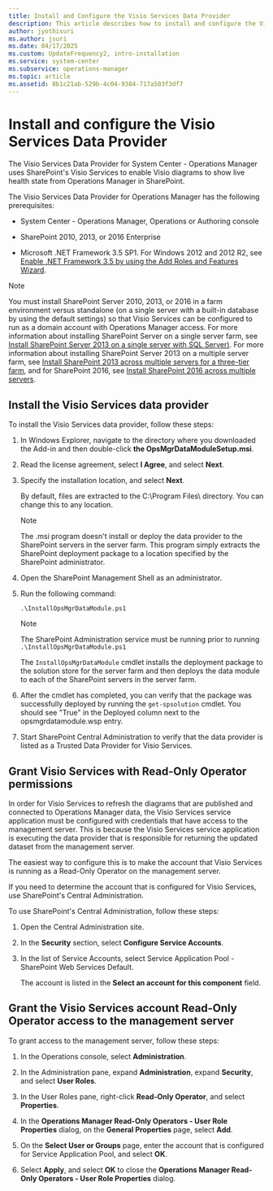 ```yaml
---
title: Install and Configure the Visio Services Data Provider
description: This article describes how to install and configure the Visio Services Data Provider in a SharePoint farm.
author: jyothisuri
ms.author: jsuri
ms.date: 04/17/2025
ms.custom: UpdateFrequency2, intro-installation
ms.service: system-center
ms.subservice: operations-manager
ms.topic: article
ms.assetid: 8b1c21ab-529b-4c04-9384-717a503f3df7
---
```


# Install and configure the Visio Services Data Provider



The Visio Services Data Provider for System Center - Operations Manager uses SharePoint's Visio Services to enable Visio diagrams to show live health state from Operations Manager in SharePoint.   

The Visio Services Data Provider for Operations Manager has the following prerequisites:  

-   System Center - Operations Manager, Operations or Authoring console  

-   SharePoint 2010, 2013, or 2016 Enterprise  

-   Microsoft .NET Framework 3.5 SP1.  For Windows 2012 and 2012 R2, see [Enable .NET Framework 3.5 by using the Add Roles and Features Wizard](/previous-versions/windows/it-pro/windows-8.1-and-8/dn482071(v=win.10)).

> [!NOTE]  
> You must install SharePoint Server 2010, 2013, or 2016 in a farm environment versus standalone (on a single server with a built-in database by using the default settings) so that Visio Services can be configured to run as a domain account with Operations Manager access. For more information about installing SharePoint Server on a single server farm, see [Install SharePoint Server 2013 on a single server with SQL Server)](/SharePoint/install/install-sharepoint-server-2016-on-one-server). For more information about installing SharePoint Server 2013 on a multiple server farm, see [Install SharePoint 2013 across multiple servers for a three-tier farm](/SharePoint/install/install-sharepoint-server-2016-across-multiple-servers), and for SharePoint 2016, see [Install SharePoint 2016 across multiple servers](/SharePoint/install/install-sharepoint-server-2016-across-multiple-servers).  

## Install the Visio Services data provider  

To install the Visio Services data provider, follow these steps:

1.  In Windows Explorer, navigate to the directory where you downloaded the Add-in and then double-click **the OpsMgrDataModuleSetup.msi**.  

2.  Read the license agreement, select **I Agree**, and select **Next**.  

3.  Specify the installation location, and select **Next**.  

    By default, files are extracted to the C:\Program Files\ directory. You can change this to any location.  

    > [!NOTE]  
    > The .msi program doesn't install or deploy the data provider to the SharePoint servers in the server farm. This program simply extracts the SharePoint deployment package to a location specified by the SharePoint administrator.  

4.  Open the SharePoint Management Shell as an administrator.  

5.  Run the following command:  

    ```  
    .\InstallOpsMgrDataModule.ps1  
    ```  

    > [!NOTE]  
    > The SharePoint Administration service must be running prior to running `.\InstallOpsMgrDataModule.ps1`  

    The `InstallOpsMgrDataModule` cmdlet installs the deployment package to the solution store for the server farm and then deploys the data module to each of the SharePoint servers in the server farm.  

6.  After the cmdlet has completed, you can verify that the package was successfully deployed by running the `get-spsolution` cmdlet. You should see "True" in the Deployed column next to the opsmgrdatamodule.wsp entry.  

7.  Start SharePoint Central Administration to verify that the data provider is listed as a Trusted Data Provider for Visio Services.  

## Grant Visio Services with Read-Only Operator permissions

In order for Visio Services to refresh the diagrams that are published and connected to Operations Manager data, the Visio Services service application must be configured with credentials that have access to the management server. This is because the Visio Services service application is executing the data provider that is responsible for returning the updated dataset from the management server.  

The easiest way to configure this is to make the account that Visio Services is running as a Read-Only Operator on the management server.  

If you need to determine the account that is configured for Visio Services, use SharePoint's Central Administration.

To use SharePoint's Central Administration, follow these steps:

1.  Open the Central Administration site.  

2.  In the **Security** section, select **Configure Service Accounts**.  

3.  In the list of Service Accounts, select Service Application Pool - SharePoint Web Services Default.  

    The account is listed in the **Select an account for this component** field.  

## Grant the Visio Services account Read-Only Operator access to the management server  

To grant access to the management server, follow these steps:

1.  In the Operations console, select **Administration**.  

2.  In the Administration pane, expand **Administration**, expand **Security**, and select **User Roles**.  

3.  In the User Roles pane, right-click **Read-Only Operator**, and select **Properties**.  

4.  In the **Operations Manager Read-Only Operators - User Role Properties** dialog, on the **General Properties** page, select **Add**.  

5.  On the **Select User or Groups** page, enter the account that is configured for Service Application Pool, and select **OK**.  

6.  Select **Apply**, and select **OK** to close the **Operations Manager Read-Only Operators - User Role Properties** dialog.
